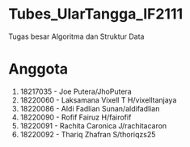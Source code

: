 # Tubes_UlarTangga_IF2111
Tugas besar Algoritma dan Struktur Data
# Anggota
1. 18217035 - Joe Putera/JhoPutera
2. 18220060 - Laksamana Vixell T H/vixelltanjaya
3. 18220086 - Aldi Fadlian Sunan/aldifadlian
4. 18220090 - Rofif Fairuz H/fairofif
5. 18220091 - Rachita Caronica J/rachitacaron
6. 18220092 - Thariq Zhafran S/thoriqzs25
